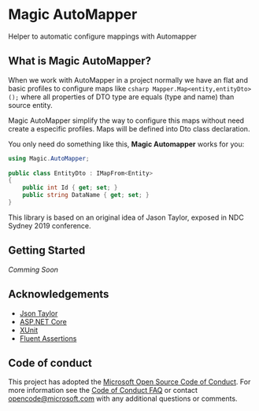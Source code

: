 # Magic AutoMapper
Helper to automatic configure mappings with Automapper

## What is Magic AutoMapper?

When we work with AutoMapper in a project normally we have an flat and basic profiles to configure maps like ```csharp Mapper.Map<entity,entityDto>();``` where all properties of DTO type are equals (type and name) than source entity.

Magic AutoMapper simplify the way to configure this maps without need create a especific profiles. Maps will be defined into Dto class declaration.

You only need do something like this, **Magic Automapper** works for you:
```csharp 
using Magic.AutoMapper;
    
public class EntityDto : IMapFrom<Entity>
{
    public int Id { get; set; }
    public string DataName { get; set; }
}

```



This library is based on an original idea of Jason Taylor, exposed in NDC Sydney 2019 conference.

## Getting Started

*Comming Soon*


## Acknowledgements

* [Json Taylor](https://jasontaylor.dev/)
* [ASP.NET Core](https://github.com/aspnet)
* [XUnit](https://xunit.github.io/)
* [Fluent Assertions](http://www.fluentassertions.com/)

## Code of conduct
This project has adopted the [Microsoft Open Source Code of Conduct](https://opensource.microsoft.com/codeofconduct/). For more information see the [Code of Conduct FAQ](https://opensource.microsoft.com/codeofconduct/faq/) or contact [opencode@microsoft.com](mailto:opencode@microsoft.com) with any additional questions or comments.
